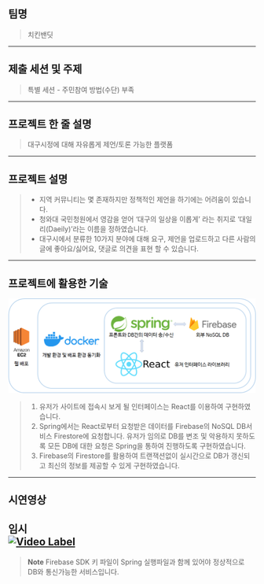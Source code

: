 ## 팀명
> 치킨밴딧
---
## 제출 세션 및 주제
> 특별 세션 - 주민참여 방법(수단) 부족
---
## 프로젝트 한 줄 설명
> 대구시정에 대해 자유롭게 제언/토론 가능한 플랫폼
---
## 프로젝트 설명
>* 지역 커뮤니티는 몇 존재하지만 정책적인 제언을 하기에는 어려움이 있습니다.
>* 청와대 국민청원에서 영감을 얻어 ‘대구의 일상을 이롭게’ 라는 취지로 ‘대일리(Daeily)’라는 이름을 정하였습니다.
>* 대구시에서 분류한 10가지 분야에 대해 요구, 제언을 업로드하고 다른 사람의 글에 좋아요/싫어요, 댓글로 의견을 표현 할 수 있습니다.
---
## 프로젝트에 활용한 기술
![stack](./public/stack.png)
> 1. 유저가 사이트에 접속시 보게 될 인터페이스는 React를 이용하여 구현하였습니다.
> 2. Spring에서는 React로부터 요청받은 데이터를 Firebase의 NoSQL DB서비스 Firestore에 요청합니다. 유저가 임의로 DB를 변조 및 악용하지 못하도록 모든 DB에 대한 요청은 Spring을 통하여 진행하도록 구현하였습니다.
> 3. Firebase의 Firestore를 활용하여 트랜잭션없이 실시간으로 DB가 갱신되고 최신의 정보를 제공할 수 있게 구현하였습니다.
---
## 시연영상
임시  
[![Video Label](http://img.youtube.com/vi/W9Gl-UW2I6U/0.jpg)](https://youtu.be/W9Gl-UW2I6U)
---
>**Note**
> Firebase SDK 키 파일이 Spring 실행파일과 함께 있어야 정상적으로 DB와 통신가능한 서비스입니다.